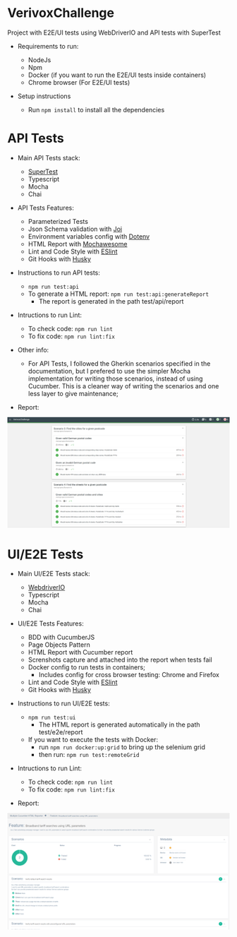 # VerivoxChallenge
Project with E2E/UI tests using WebDriverIO and API tests with SuperTest

* Requirements to run:
    * NodeJs
    * Npm
    * Docker (if you want to run the E2E/UI tests inside containers)
    * Chrome browser (For E2E/UI tests)

* Setup instructions
    * Run ```npm install``` to install all the dependencies


# API Tests

* Main API Tests stack:
    * [SuperTest](https://github.com/visionmedia/supertest)
    * Typescript
    * Mocha
    * Chai

* API Tests Features:
    * Parameterized Tests
    * Json Schema validation with [Joi](https://joi.dev/) 
    * Environment variables config with [Dotenv](https://github.com/motdotla/dotenv)
    * HTML Report with [Mochawesome](https://github.com/adamgruber/mochawesome)
    * Lint and Code Style with [ESlint](https://eslint.org/)
    * Git Hooks with [Husky](https://github.com/typicode/husky)


* Instructions to run API tests:
    * ```npm run test:api ```
    * To generate a HTML report: ```npm run test:api:generateReport```
        * The report is generated in the path test/api/report

* Intructions to run Lint:
    * To check code: ```npm run lint```
    * To fix code: ```npm run lint:fix```

* Other info:
    * For API Tests, I followed the Gherkin scenarios specified in the documentation, but I prefered to use the simpler Mocha implementation for writing those scenarios, instead of using Cucumber. This is a cleaner way of writing the scenarios and one less layer to give maintenance;
    
* Report:

![alt text](images/APITestsReport.png "API tests report with Mochawesome")

# UI/E2E Tests

* Main UI/E2E Tests stack:
    * [WebdriverIO](https://webdriver.io/)
    * Typescript
    * Mocha
    * Chai

* UI/E2E Tests Features:
    * BDD with CucumberJS
    * Page Objects Pattern
    * HTML Report with Cucumber report
    * Screnshots capture and attached into the report when tests fail
    * Docker config to run tests in containers;
        * Includes config for cross browser testing: Chrome and Firefox
    * Lint and Code Style with [ESlint](https://eslint.org/)
    * Git Hooks with [Husky](https://github.com/typicode/husky)

* Instructions to run UI/E2E tests:
    * ```npm run test:ui ```
        * The HTML report is generated automatically in the path test/e2e/report
    * If you want to execute the tests with Docker:
        * run ```npm run docker:up:grid``` to bring up the selenium grid
        * then run: ```npm run test:remoteGrid ```

* Intructions to run Lint:
    * To check code: ```npm run lint```
    * To fix code: ```npm run lint:fix```


* Report:

![alt text](images/UITestsReport.png "UI tests report with CucumberHTMLReporter")